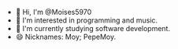 - 👋 Hi, I'm @Moises5970
- 👀 I'm interested in programming and music.
- 🌱 I'm currently studying software development.
- 😄 Nicknames: Moy; PepeMoy.

<!---
Moises5970/Moises5970 is a ✨ special ✨ repository because its `README.md` (this file) appears on your GitHub profile.
You can click the Preview link to take a look at your changes.
--->
